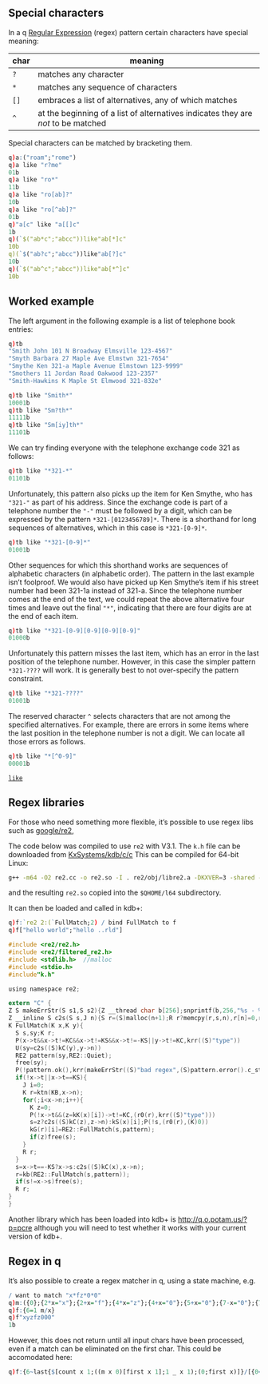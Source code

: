 ## Special characters

In a q [Regular Expression](https://en.wikipedia.org/wiki/Regular_expression) (regex) pattern certain characters have special meaning:

char | meaning
---- | -------
`?` | matches any character
`*` | matches any sequence of characters
`[]` | embraces a list of alternatives, any of which matches
`^` | at the beginning of a list of alternatives indicates they are _not_ to be matched

Special characters can be matched by bracketing them.
```q
q)a:("roam";"rome")
q)a like "r?me"
01b
q)a like "ro*"
11b
q)a like "ro[ab]?"
10b
q)a like "ro[^ab]?"
01b
q)"a[c" like "a[[]c"
1b
q)(`$("ab*c";"abcc"))like"ab[*]c"
10b
q)(`$("ab?c";"abcc"))like"ab[?]c"
10b
q)(`$("ab^c";"abcc"))like"ab[*^]c"
10b
```


## Worked example

The left argument in the following example is a list of telephone book entries:
```q
q)tb
"Smith John 101 N Broadway Elmsville 123-4567"
"Smyth Barbara 27 Maple Ave Elmstwn 321-7654"
"Smythe Ken 321-a Maple Avenue Elmstown 123-9999"
"Smothers 11 Jordan Road Oakwood 123-2357"
"Smith-Hawkins K Maple St Elmwood 321-832e"

q)tb like "Smith*"
10001b
q)tb like "Sm?th*"
11111b
q)tb like "Sm[iy]th*"
11101b
```
We can try finding everyone with the telephone exchange code 321 as follows:
```q
q)tb like "*321-*"
01101b
```
Unfortunately, this pattern also picks up the item for Ken Smythe, who has `"321-"` as part of his address. Since the exchange code is part of a telephone number the `"-"` must be followed by a digit, which can be expressed by the pattern `*321-[0123456789]*`. There is a shorthand for long sequences of alternatives, which in this case is `*321-[0-9]*`.
```q
q)tb like "*321-[0-9]*"
01001b
```
Other sequences for which this shorthand works are sequences of alphabetic characters (in alphabetic order). The pattern in the last example isn’t foolproof. We would also have picked up Ken Smythe’s item if his street number had been 321-1a instead of 321-a. Since the telephone number comes at the end of the text, we could repeat the above alternative four times and leave out the final `"*"`, indicating that there are four digits are at the end of each item.
```q
q)tb like "*321-[0-9][0-9][0-9][0-9]"
01000b
```
Unfortunately this pattern misses the last item, which has an error in the last position of the telephone number. However, in this case the simpler pattern `*321-????` will work. It is generally best to not over-specify the pattern constraint.
```q
q)tb like "*321-????"
01001b
```
The reserved character `^` selects characters that are not among the specified alternatives. For example, there are errors in some items where the last position in the telephone number is not a digit. We can locate all those errors as follows.
```q
q)tb like "*[^0-9]"
00001b
```

<i class="fa fa-hand-o-right"></i> [`like`](/ref/strings/#like)


## Regex libraries

For those who need something more flexible, it’s possible to use regex libs such as <i class="fa fa-github"></i> [google/re2](https://github.com/google/re2), 

The code below was compiled to use `re2` with V3.1. The `k.h` file can be downloaded from <i class="fa fa-github"></i> [KxSystems/kdb/c/c](https://github.com/KxSystems/kdb/tree/master/c/c) This can be compiled for 64-bit Linux:
```bash
g++ -m64 -O2 re2.cc -o re2.so -I . re2/obj/libre2.a -DKXVER=3 -shared -static
```
and the resulting `re2.so` copied into the `$QHOME/l64` subdirectory.

It can then be loaded and called in kdb+:
```q
q)f:`re2 2:(`FullMatch;2) / bind FullMatch to f
q)f["hello world";"hello ..rld"]
```
```c
#include <re2/re2.h>
#include <re2/filtered_re2.h>
#include <stdlib.h>  //malloc
#include <stdio.h>
#include"k.h"

using namespace re2;

extern "C" {
Z S makeErrStr(S s1,S s2){Z __thread char b[256];snprintf(b,256,"%s - %s",s1,s2);R b;}
Z __inline S c2s(S s,J n){S r=(S)malloc(n+1);R r?memcpy(r,s,n),r[n]=0,r:(S)krr((S)"wsfull (re2)");}
K FullMatch(K x,K y){
  S s,sy;K r;
  P(x->t&&x->t!=KC&&x->t!=KS&&x->t!=-KS||y->t!=KC,krr((S)"type"))
  U(sy=c2s((S)kC(y),y->n))
  RE2 pattern(sy,RE2::Quiet);
  free(sy);
  P(!pattern.ok(),krr(makeErrStr((S)"bad regex",(S)pattern.error().c_str())))
  if(!x->t||x->t==KS){
    J i=0;
    K r=ktn(KB,x->n);
    for(;i<x->n;i++){
      K z=0;
      P(!x->t&&(z=kK(x)[i])->t!=KC,(r0(r),krr((S)"type")))
      s=z?c2s((S)kC(z),z->n):kS(x)[i];P(!s,(r0(r),(K)0))
      kG(r)[i]=RE2::FullMatch(s,pattern);
      if(z)free(s);
    }
    R r;
  }
  s=x->t==-KS?x->s:c2s((S)kC(x),x->n);
  r=kb(RE2::FullMatch(s,pattern));
  if(s!=x->s)free(s);
  R r;
}
}
```
Another library which has been loaded into kdb+ is http://q.o.potam.us/?p=pcre although you will need to test whether it works with your current version of kdb+.


## Regex in q

It’s also possible to create a regex matcher in q, using a state machine, e.g.
```q
/ want to match "x*fz*0*0"
q)m:({0};{2*x="x"};{2+x="f"};{4*x="z"};{4+x="0"};{5+x="0"};{7-x="0"};{7-x="0"})
q)f:{6=1 m/x}
q)f"xyzfz000"
1b
```
However, this does not return until all input chars have been processed, even if a match can be eliminated on the first char. This could be accomodated here:
```q
q)f:{6~last{$[count x 1;((m x 0)[first x 1];1 _ x 1);(0;first x)]}/[{0<x 0};(1;x)]}
```
